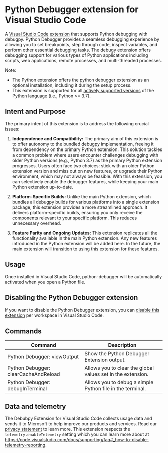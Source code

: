 # Python Debugger extension for Visual Studio Code

A [Visual Studio Code](https://code.visualstudio.com/) [extension](https://marketplace.visualstudio.com/VSCode) that supports Python debugging with debugpy. Python Debugger provides a seamless debugging experience by allowing you to set breakpoints, step through code, inspect variables, and perform other essential debugging tasks. The debugy extension offers debugging support for various types of Python applications including scripts, web applications, remote processes, and multi-threaded processes. 

Note: 
- The Python extension offers the python debugger extension as an optional installation, including it during the setup process.
- This extension is supported for all [actively supported versions](https://devguide.python.org/#status-of-python-branches) of the Python language (i.e., Python >= 3.7).


## Intent and Purpose

The primary intent of this extension is to address the following crucial issues:


1. **Independence and Compatibility:** The primary aim of this extension is to offer autonomy to the bundled debugpy implementation, freeing it from dependency on the primary Python extension. This solution tackles a common problem where users encounter challenges debugging with older Python versions (e.g., Python 3.7) as the primary Python extension progresses. Users often face two choices: stick with an older Python extension version and miss out on new features, or upgrade their Python environment, which may not always be feasible. With this extension, you can selectively enable the debugger features, while keeping your main Python extension up-to-date.

2. **Platform-Specific Builds:** Unlike the main Python extension, which bundles all debugpy builds for various platforms into a single extension package, this extension provides a more streamlined approach. It delivers platform-specific builds, ensuring you only receive the components relevant to your specific platform. This reduces unnecessary overhead.

3. **Feature Parity and Ongoing Updates:** This extension replicates all the functionality available in the main Python extension. Any new features introduced in the Python extension will be added here. In the future, the main extension will transition to using this extension for these features.


## Usage

Once installed in Visual Studio Code, python-debugger will be automatically activated when you open a Python file.

## Disabling the Python Debugger extension
If you want to disable the Python Debugger extension, you can [disable this extension](https://code.visualstudio.com/docs/editor/extension-marketplace#_disable-an-extension) per workspace in Visual Studio Code.

## Commands

| Command                | Description                       |
| ---------------------- | --------------------------------- |
| Python Debugger: viewOutput | Show the Python Debugger Extension output. |
| Python Debugger: clearCacheAndReload | Allows you to clear the global values set in the extension. |
| Python Debugger: debugInTerminal | Allows you to debug a simple Python file in the terminal. |

## Data and telemetry
The Debubpy Extension for Visual Studio Code collects usage data and sends it to Microsoft to help improve our products and services. Read our [privacy statement](https://privacy.microsoft.com/privacystatement) to learn more. This extension respects the `telemetry.enableTelemetry` setting which you can learn more about at https://code.visualstudio.com/docs/supporting/faq#_how-to-disable-telemetry-reporting.
